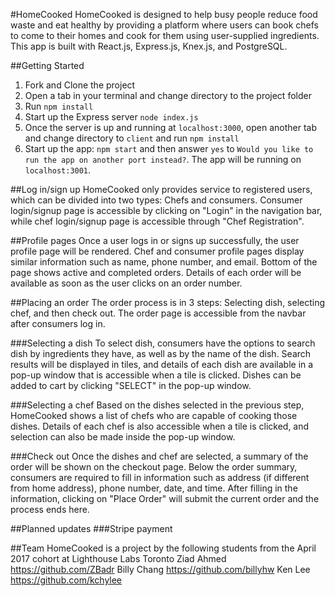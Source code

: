 #HomeCooked
HomeCooked is designed to help busy people reduce food waste and eat healthy by providing a platform where users can book chefs to come to their homes and cook for them using user-supplied ingredients.<br />
This app is built with React.js, Express.js, Knex.js, and PostgreSQL.

##Getting Started
1. Fork and Clone the project
2. Open a tab in your terminal and change directory to the project folder
3. Run `npm install`
4. Start up the Express server `node index.js`
5. Once the server is up and running at `localhost:3000`, open another tab and change directory to `client` and run `npm install`
6. Start up the app: `npm start` and then answer `yes` to `Would you like to run the app on another port instead?`. The app will be running on `localhost:3001`.

##Log in/sign up
HomeCooked only provides service to registered users, which can be divided into two types: Chefs and consumers. Consumer login/signup page is accessible by clicking on "Login" in the navigation bar, while chef login/signup page is accessible through "Chef Registration".

##Profile pages
Once a user logs in or signs up successfully, the user profile page will be rendered. Chef and consumer profile pages display similar information such as name, phone number, and email. Bottom of the page shows active and completed orders. Details of each order will be available as soon as the user clicks on an order number.

##Placing an order
The order process is in 3 steps: Selecting dish, selecting chef, and then check out. The order page is accessible from the navbar after consumers log in.

###Selecting a dish
To select dish, consumers have the options to search dish by ingredients they have, as well as by the name of the dish. Search results will be displayed in tiles, and details of each dish are available in a pop-up window that is accessible when a tile is clicked. Dishes can be added to cart by clicking "SELECT" in the pop-up window.

###Selecting a chef
Based on the dishes selected in the previous step, HomeCooked shows a list of chefs who are capable of cooking those dishes. Details of each chef is also accessible when a tile is clicked, and selection can also be made inside the pop-up window.

###Check out
Once the dishes and chef are selected, a summary of the order will be shown on the checkout page. Below the order summary, consumers are required to fill in information such as address (if different from home address), phone number, date, and time. After filling in the information, clicking on "Place Order" will submit the current order and the process ends here.

##Planned updates
###Stripe payment

##Team
HomeCooked is a project by the following students from the April 2017 cohort at Lighthouse Labs Toronto
Ziad Ahmed https://github.com/ZBadr
Billy Chang https://github.com/billyhw
Ken Lee https://github.com/kchylee

